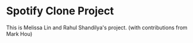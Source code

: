 # Spotify Clone Project

This is Melissa Lin and Rahul Shandilya's project. (with contributions from Mark Hou)